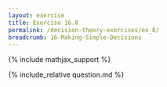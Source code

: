 ```yaml
---
layout: exercise
title: Exercise 16.8
permalink: /decision-theory-exercises/ex_8/
breadcrumb: 16-Making-Simple-Decisions
---
```


{% include mathjax_support %}

<div><i class="arrow-up loader" data-chapter="decision-theory-exercises" data-exercise="ex_8" data-rating="0"></i></div>
{% include_relative question.md %}
